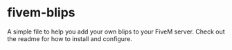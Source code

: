 # fivem-blips
A simple file to help you add your own blips to your FiveM server. Check out the readme for how to install and configure. 
